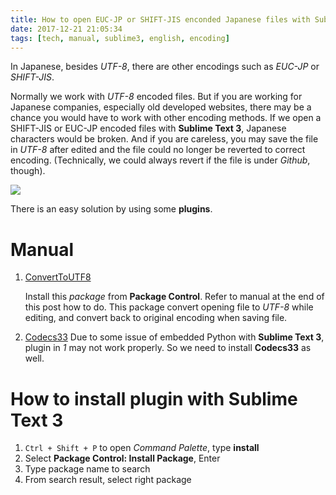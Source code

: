 ```yaml
---
title: How to open EUC-JP or SHIFT-JIS enconded Japanese files with Sublime Text 3
date: 2017-12-21 21:05:34
tags: [tech, manual, sublime3, english, encoding]
---
```


In Japanese, besides *UTF-8*, there are other encodings such as *EUC-JP* or *SHIFT-JIS*.

Normally we work with *UTF-8* encoded files. But if you are working for Japanese companies, especially old developed websites, there may be a chance you would have to work with other encoding methods. If we open a SHIFT-JIS or EUC-JP encoded files with **Sublime Text 3**, Japanese characters would be broken. And if you are careless, you may save the file in *UTF-8* after edited and the file could no longer be reverted to correct encoding. (Technically, we could always revert if the file is under *Github*, though).

<p stype="text-align: center">
	<img src="https://images2.imgbox.com/2e/82/Y2xAqKr8_o.png" />
</p>

There is an easy solution by using some **plugins**.

# Manual

1. [ConvertToUTF8](https://github.com/seanliang/ConvertToUTF8)

	Install this *package* from **Package Control**. Refer to manual at the end of this post how to do. This package convert opening file to *UTF-8* while editing, and convert back to original encoding when saving file.

2. [Codecs33](https://github.com/seanliang/Codecs33)
	Due to some issue of embedded Python with **Sublime Text 3**, plugin in *1* may not work properly. So we need to install **Codecs33** as well.

# How to install plugin with Sublime Text 3

1. `Ctrl + Shift + P` to open *Command Palette*, type **install**
2. Select **Package Control: Install Package**, Enter
3. Type package name to search
4. From search result, select right package